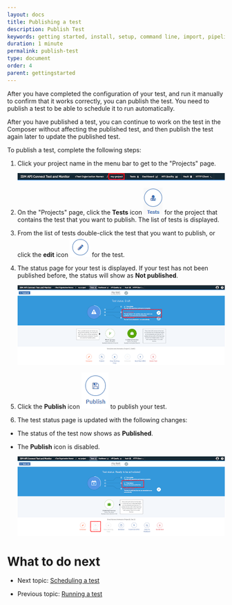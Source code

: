 ```yaml
---
layout: docs
title: Publishing a test
description: Publish Test
keywords: getting started, install, setup, command line, import, pipeline, update, samples, help
duration: 1 minute
permalink: publish-test
type: document
order: 4
parent: gettingstarted
---
```


After you have completed the configuration of your test, and run it manually to confirm that it works correctly, you can publish the test. You need to publish a test to be able to schedule it to run automatically.  
  
After you have published a test, you can continue to work on the test in the Composer without affecting the published test, and then publish the test again later to update the published test.  
  
To publish a test, complete the following steps:

1. Click your project name in the menu bar to get to the "Projects" page.

    ![Image of projects link](./dist/images/projects-link.png)

1. On the "Projects" page, click the **Tests** icon ![Image of the tests icon](./dist/images/icon-tests.png) for the project that contains the test that you want to publish. The list of tests is displayed.

1. From the list of tests double-click the test that you want to publish, or click the **edit** icon ![Image of the edit this test icon](./dist/images/icon-edit-test.png) for the test. 

1. The status page for your test is displayed. If your test has not been published before, the status will show as **Not published**.

    ![Image of tests not published](./dist/images/test-not-published.png)

1. Click the **Publish** icon ![Image of the publish icon](./dist/images/icon-publish.png) to publish your test.

1. The test status page is updated with the following changes:
- The status of the test now shows as **Published**.
- The **Publish** icon is disabled.

    ![Image of test published](./dist/images/test-published.png)

# What to do next

- Next topic: [Scheduling a test](./schedule-test)

- Previous topic: [Running a test](./run-test)
